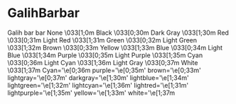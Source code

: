 # GalihBarbar
Galih bar bar
None \033[1;0m 
Black \033[0;30m 
Dark Gray \033[1;30m 
Red \033[0;31m Light 
Red \033[1;31m 
Green \033[0;32m 
Light Green \033[1;32m 
Brown \033[0;33m 
Yellow \033[1;33m 
Blue \033[0;34m 
Light Blue \033[1;34m 
Purple \033[0;35m 
Light Purple \033[1;35m 
Cyan \033[0;36m 
Light Cyan \033[1;36m 
Light Gray \033[0;37m 
White \033[1;37m
Cyan='\e[0;36m
purple='\e[0;35m'
brown='\e[0;33m'
lightgray='\e[0;37m'
darkgray='\e[1;30m'
lightblue='\e[1;34m'
lightgreen='\e[1;32m'
lightcyan='\e[1;36m'
lightred='\e[1;31m'
lightpurple='\e[1;35m'
yellow='\e[1;33m'
white='\e[1;37m

